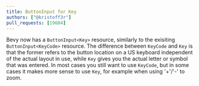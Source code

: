 ```yaml
---
title: ButtonInput for Key
authors: ["@kristoff3r"]
pull_requests: [19684]
---
```


Bevy now has a `ButtonInput<Key>` resource, similarly to the exisiting
`ButtonInput<KeyCode>` resource. The difference between `KeyCode` and `Key` is
that the former refers to the button location on a US keyboard independent of
the actual layout in use, while `Key` gives you the actual letter or symbol that
was entered. In most cases you still want to use `KeyCode`, but in some cases
it makes more sense to use `Key`, for example when using '+'/'-' to zoom.
